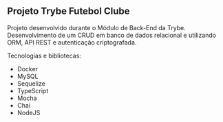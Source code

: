  ## Projeto Trybe Futebol Clube
 
 Projeto desenvolvido durante o Módulo de Back-End da Trybe. Desenvolvimento de um CRUD em banco de dados relacional e utilizando ORM, API REST e
 autenticação criptografada.
 
 Tecnologias e bibliotecas:

- Docker
- MySQL
- Sequelize
- TypeScript
- Mocha
- Chai
- NodeJS
